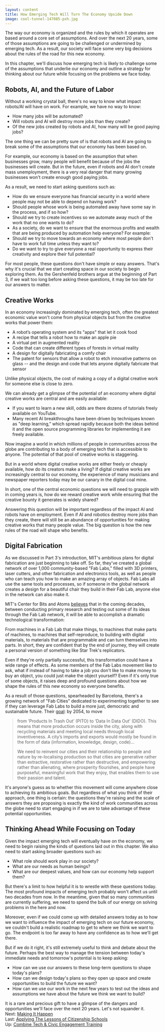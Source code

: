```yaml
---
layout: content
title: How Emerging Tech Will Turn The Economy Upside Down
image: cool-tunnel-147085-pxh.jpg
---
```


The way our economy is organized and the rules by which it operates are based around a core set of assumptions. And over the next 20 years, some of those assumptions are going to be challenged or undermined by emerging tech. As a result, our society will face some very big decisions about the rules of the road for this new economy.

In this chapter, we'll discuss how emerging tech is likely to challenge some of the assumptions that underlie our economy and outline a strategy for thinking about our future while focusing on the problems we face today.

## Robots, AI, and the Future of Labor

Without a working crystal ball, there's no way to know what impact robots/AI will have on work. For example, we have no way to know:

- How many jobs will be automated?
- Will robots and AI will destroy more jobs than they create?
- Of the new jobs created by robots and AI, how many will be good paying jobs?

The one thing we can be pretty sure of is that robots and AI are going to break some of the assumptions that our economy has been based on.

For example, our economy is based on the assumption that when businesses grow, many people will benefit because of the jobs the businesses will create. But in the future, even if robots and AI don't create mass unemployment, there is a very real danger that many growing businesses won't create enough good paying jobs.

As a result, we need to start asking questions such as:

- How do we ensure everyone has financial security in a world where people may not be able to depend on having work?
- Should people whose work is being automated away have some say in the process, and if so how?
- Should we try to create incentives so we automate away much of the work that no one wants to do? 
- As a society, do we want to ensure that the enormous profits and wealth that are being produced by automation help everyone? For example:
- Should we try to move towards an economy where most people don't have to work full time unless they want to? 
- Do we want to try to give everyone a real opportunity to express their creativity and explore their full potential? 

For most people, these questions don't have simple or easy answers. That's why it's crucial that we start creating space in our society to begin exploring them. As the Gershenfeld brothers argue at the beginning of Part 3, if we wait too long before asking these questions, it may be too late for our answers to matter.

## Creative Works

In an economy increasingly dominated by emerging tech, often the greatest economic value won't come from physical objects but from the creative works that power them:

- A robot’s operating system and its "apps" that let it cook food
- A recipe that tells a robot how to make an apple pie
- A virtual pet in augmented reality
- Code that can create different types of forests in virtual reality
- A design for digitally fabricating a comfy chair
- The patent for sensors that allow a robot to etch innovative patterns on glass -- and the design and code that lets anyone digitally fabricate that sensor

Unlike physical objects, the cost of making a copy of a digital creative work for someone else is close to zero.  

We can already get a glimpse of the potential of an economy where digital creative works are central and are easily available: 

- If you want to learn a new skill, odds are there dozens of tutorials freely available on YouTube.
- Many recent AI breakthroughs have been driven by techniques known as "deep learning," which spread rapidly because both the ideas behind it and the open source programming libraries for implementing it are freely available. 

Now imagine a world in which millions of people in communities across the globe are contributing to a body of emerging tech that is accessible to anyone. The potential of that pool of creative works is staggering.

But in a world where digital creative works are either freely or cheaply available, how do its creators make a living? If digital creative works are increasingly central to our economy, the experience of many musicians and newspaper reporters today may be our canary in the digital coal mine.

In short, one of the central economic questions we will need to grapple with in coming years is, how do we reward creative work while ensuring that the creative bounty it generates is widely shared?    

Answering this question will be important regardless of the impact AI and robots have on employment. Even if AI and robotics destroy more jobs than they create, there will still be an abundance of opportunities for making creative works that many people value. The big question is how the new rules of the road will shape who benefits.
 
## Digital Fabrication

As we discussed in Part 3's introduction, MIT's ambitious plans for digital fabrication are just beginning to take off. So far, they've created a global network of over 1,000 community-based "Fab Labs," filled with 3D printers, laser cutters, and other fabrication and electronics tools, as well as people who can teach you how to make an amazing array of objects. Fab Labs all use the same tools and processes, so if someone in the global network creates a design for a beautiful chair they build in their Fab Lab, anyone else in the network can also make it.  

MIT's Center for Bits and Atoms [believes](http://www.fabfoundation.org/index.php/what-is-a-fab-lab/index.html) that in the coming decades, between conducting primary research and testing out some of its ideas through the Fab Lab network, it will be able to accomplish a dramatic technological transformation:

From machines in a Fab Lab that make things, 
to machines that make parts of machines, 
to machines that self-reproduce, 
to building with digital materials, 
to materials that are programmable and can turn themselves into parts.
In short, they are confident that by the end of journey, they will create a personal version of something like Star Trek's replicators.

Even if they're only partially successful, this transformation could have a wide range of effects. As some members of the Fab Labs movement like to ask, what if instead of having to take a job you don't like to make money to buy an object, you could just make the object yourself?  Even if it's only true of some objects, it raises deep and profound questions about how we shape the rules of this new economy so everyone benefits.

As a result of those questions, spearheaded by Barcelona, there's a growing network of "Fab Cities" dedicated to experimenting together to see if they can leverage Fab Labs to build a more just, democratic and sustainable future. Their [goal](https://fab.city/documents/whitepaper.pdf): by 2054, to move

> from ‘Products In Trash Out’ (PITO) to ‘Data In Data Out’ (DIDO). This means that more production occurs inside the city, along with recycling materials and meeting local needs through local inventiveness. A city’s imports and exports would mostly be found in the form of data (information, knowledge, design, code)...
> 
> We need to reinvent our cities and their relationship to people and nature by re-localising production so that cities are generative rather than extractive, restorative rather than destructive, and empowering rather than alienating, where prosperity flourishes, and people have purposeful, meaningful work that they enjoy, that enables them to use their passion and talent.

It's anyone's guess as to whether this movement will come anywhere close to achieving its ambitious goals.  But regardless of what you think of their approach, one thing is certain: the questions they're raising and the scale of answers they are proposing is exactly the kind of work communities across the globe need to start engaging in if we are to take advantage of these potential opportunities.

## Thinking Ahead While Focusing on Today

Given the impact emerging tech will eventually have on the economy, we need to begin raising the kinds of questions laid out in this chapter. We also need to start asking broader questions such as:

- What role should work play in our society?
- What are our needs as human beings?
- What are our deepest values, and how can our economy help support them?

But there's a limit to how helpful it is to wrestle with these questions today. The most profound impacts of emerging tech probably won't affect us until two decades from now. In the meantime, given that so many communities are currently suffering, we need to spend the bulk of our energy on solving problems in the here and now.

Moreover, even if we could come up with detailed answers today as to how we want to influence the impact of emerging tech on our future economy, we couldn't build a realistic roadmap to get to where we think we want to go. The endpoint is too far away to have any confidence as to how we'll get there. 

But if we do it right, it's still extremely useful to think and debate about the future. Perhaps the best way to manage the tension between today's immediate needs and tomorrow's potential is to keep asking:

- How can we use our answers to these long-term questions to shape today's plans?
- How can we design today's plans so they open up space and create opportunities to build the future we want?
- How can we use our work in the next few years to test out the ideas and assumptions we have about the future we think we want to build?
 
It is a rare and precious gift to have a glimpse of the dangers and opportunities we'll face over the next 20 years. Let's not squander it.
 
<br/> Next: [Making It Happen](../90-organize/00-index.html)
<br/>Last: [Applying The Lessons of Citizenship Schools](30-applying-lessons.html)
<br/>Up: [Combine Tech &amp; Civic Engagement Training](00-index.html)

